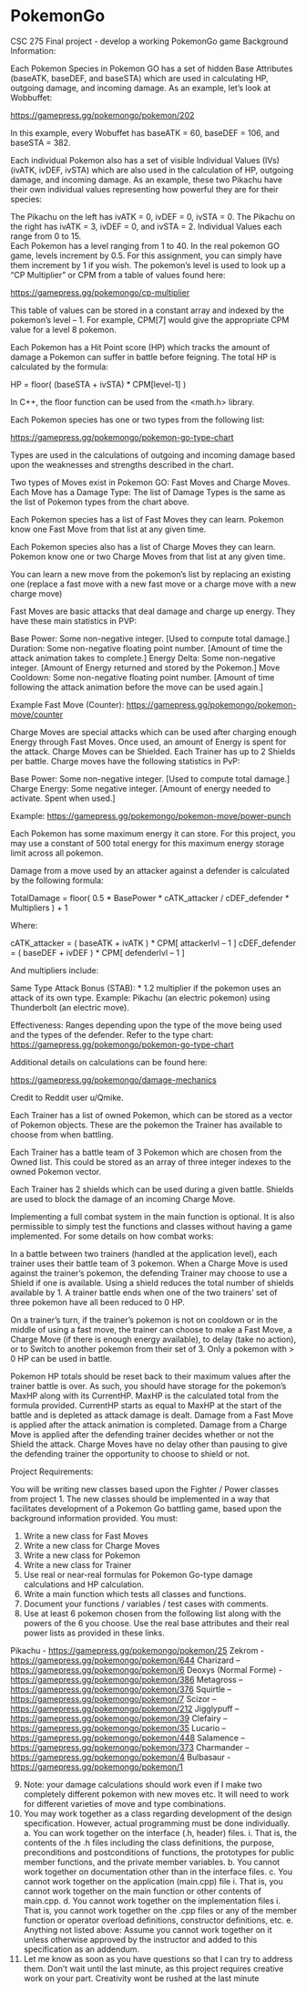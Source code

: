 # PokemonGo
CSC 275 Final project - develop a working PokemonGo game
Background Information:

Each Pokemon Species in Pokemon GO has a set of hidden Base Attributes (baseATK, baseDEF, and baseSTA) which are used in calculating HP, outgoing damage, and incoming damage.  As an example, let’s look at Wobbuffet:

https://gamepress.gg/pokemongo/pokemon/202



In this example, every Wobuffet has baseATK =  60, baseDEF = 106, and baseSTA = 382.  

Each individual Pokemon also has a set of visible Individual Values (IVs) (ivATK, ivDEF, ivSTA) which are also used in the calculation of HP, outgoing damage, and incoming damage.  As an example, these two Pikachu have their own individual values representing how powerful they are for their species:

 


The Pikachu on the left has ivATK = 0, ivDEF = 0, ivSTA = 0.  The Pikachu on the right has ivATK = 3, ivDEF = 0, and ivSTA = 2.  Individual Values each range from 0 to 15.  
Each Pokemon has a level ranging from 1 to 40.  In the real pokemon GO game, levels increment by 0.5.  For this assignment, you can simply have them increment by 1 if you wish.  The pokemon’s level is used to look up a “CP Multiplier” or CPM from a table of values found here:

https://gamepress.gg/pokemongo/cp-multiplier

This table of values can be stored in a constant array and indexed by the pokemon’s level – 1.  For example, CPM[7] would give the appropriate CPM value for a level 8 pokemon.

Each Pokemon has a Hit Point score (HP) which tracks the amount of damage a Pokemon can suffer in battle before feigning.  The total HP is calculated by the formula:  

HP = floor( (baseSTA + ivSTA) * CPM[level-1] )

In C++, the floor function can be used from the <math.h> library.

Each Pokemon species has one or two types from the following list:

https://gamepress.gg/pokemongo/pokemon-go-type-chart

Types are used in the calculations of outgoing and incoming damage based upon the weaknesses and strengths described in the chart.  

Two types of Moves exist in Pokemon GO:  Fast Moves and Charge Moves.  
Each Move has a Damage Type:  The list of Damage Types is the same as the list of Pokemon types from the chart above.

Each Pokemon species has a list of Fast Moves they can learn.  Pokemon know one Fast Move from that list at any given time.

Each Pokemon species also has a list of Charge Moves they can learn.  Pokemon know one or two Charge Moves from that list at any given time.

You can learn a new move from the pokemon’s list by replacing an existing one (replace a fast move with a new fast move or a charge move with a new charge move)

Fast Moves are basic attacks that deal damage and charge up energy.  They have these main statistics in PVP:

Base Power:  Some non-negative integer.  [Used to compute total damage.]
Duration: Some non-negative floating point number.  [Amount of time the attack animation takes to complete.]
Energy Delta:  Some non-negative integer.  [Amount of Energy returned and stored by the Pokemon.]
Move Cooldown:  Some non-negative floating point number.  [Amount of time following the attack animation before the move can be used again.]

Example Fast Move (Counter):
https://gamepress.gg/pokemongo/pokemon-move/counter

Charge Moves are special attacks which can be used after charging enough Energy through Fast Moves.  Once used, an amount of Energy is spent for the attack.  Charge Moves can be Shielded.  Each Trainer has up to 2 Shields per battle.  Charge moves have the following statistics in PvP:

Base Power: Some non-negative integer.  [Used to compute total damage.]
Charge Energy:  Some negative integer.  [Amount of energy needed to activate.  Spent when used.]

Example:
https://gamepress.gg/pokemongo/pokemon-move/power-punch

Each Pokemon has some maximum energy it can store.  For this project, you may use a constant of 500 total energy for this maximum energy storage limit across all pokemon.   

Damage from a move used by an attacker against a defender is calculated by the following formula:

TotalDamage =  floor( 0.5  * BasePower * cATK_attacker / cDEF_defender * Multipliers ) + 1

Where:

cATK_attacker = ( baseATK + ivATK ) * CPM[ attackerlvl – 1 ]
cDEF_defender = ( baseDEF + ivDEF ) * CPM[ defenderlvl – 1 ]

And multipliers include:

Same Type Attack Bonus (STAB):  * 1.2 multiplier if the pokemon uses an attack of its own type.  Example:  Pikachu (an electric pokemon) using Thunderbolt (an electric move).

Effectiveness:  Ranges depending upon the type of the move being used and the types of the defender.  Refer to the type chart:  https://gamepress.gg/pokemongo/pokemon-go-type-chart

Additional details on calculations can be found here:

https://gamepress.gg/pokemongo/damage-mechanics

Credit to Reddit user u/Qmike.

Each Trainer has a list of owned Pokemon, which can be stored as a vector of Pokemon objects.  These are the pokemon the Trainer has available to choose from when battling. 

Each Trainer has a battle team of 3 Pokemon which are chosen from the Owned list.  This could be stored as an array of three integer indexes to the owned Pokemon vector.  

Each Trainer has 2 shields which can be used during a given battle.  Shields are used to block the damage of an incoming Charge Move.  

Implementing a full combat system in the main function is optional.  It is also permissible to simply test the functions and classes without having a game implemented.  For some details on how combat works:

In a battle between two trainers (handled at the application level), each trainer uses their battle team of 3 pokemon.  When a Charge Move is used against the trainer’s pokemon, the defending Trainer may choose to use a Shield if one is available.  Using a shield reduces the total number of shields available by 1.  A trainer battle ends when one of the two trainers’ set of three pokemon have all been reduced to 0 HP. 

On a trainer’s turn, if the trainer’s pokemon is not on cooldown or in the middle of using a fast move, the trainer can choose to make a Fast Move, a Charge Move (if there is enough energy available), to delay (take no action), or to Switch to another pokemon from their set of 3.  Only a pokemon with > 0 HP can be used in battle.  

Pokemon HP totals should be reset back to their maximum values after the trainer battle is over.  As such, you should have storage for the pokemon’s MaxHP along with its CurrentHP.  MaxHP is the calculated total from the formula provided.  CurrentHP starts as equal to MaxHP at the start of the battle and is depleted as attack damage is dealt.  Damage from a Fast Move is applied after the attack animation is completed.  Damage from a Charge Move is applied after the defending trainer decides whether or not the Shield the attack.  Charge Moves have no delay other than pausing to give the defending trainer the opportunity to choose to shield or not.  

Project Requirements:

You will be writing new classes based upon the Fighter / Power classes from project 1.  The new classes should be implemented in a way that facilitates development of a Pokemon Go battling game, based upon the background information provided.  You must:

1)	Write a new class for Fast Moves
2)	Write a new class for Charge Moves
3)	Write a new class for Pokemon 
4)	Write a new class for Trainer
5)	Use real or near-real formulas for Pokemon Go-type damage calculations and HP calculation.
6)	Write a main function which tests all classes and functions.
7)	Document your functions / variables / test cases with comments.
8)	Use at least 6 pokemon chosen from the following list along with the powers of the 6 you choose.  Use the real base attributes and their real power lists as provided in these links.

 Pikachu - https://gamepress.gg/pokemongo/pokemon/25
   Zekrom - https://gamepress.gg/pokemongo/pokemon/644
   Charizard – https://gamepress.gg/pokemongo/pokemon/6
   Deoxys (Normal Forme) - https://gamepress.gg/pokemongo/pokemon/386
   Metagross – https://gamepress.gg/pokemongo/pokemon/376
   Squirtle – https://gamepress.gg/pokemongo/pokemon/7
   Scizor – https://gamepress.gg/pokemongo/pokemon/212
   Jigglypuff – https://gamepress.gg/pokemongo/pokemon/39
   Clefairy – https://gamepress.gg/pokemongo/pokemon/35
   Lucario – https://gamepress.gg/pokemongo/pokemon/448
   Salamence – https://gamepress.gg/pokemongo/pokemon/373
   Charmander – https://gamepress.gg/pokemongo/pokemon/4
   Bulbasaur - https://gamepress.gg/pokemongo/pokemon/1

9)	Note:  your damage calculations should work even if I make two completely different pokemon with new moves etc.  It will need to work for different varieties of move and type combinations.  
10)	You may work together as a class regarding development of the design specification.  However, actual programming must be done individually.  
a.	You can work together on the interface (.h, header) files.
i.	That is, the contents of the .h files including the class definitions, the purpose, preconditions and postconditions of functions, the prototypes for public member functions, and the private member variables.
b.	You cannot work together on documentation other than in the interface files.
c.	You cannot work together on the application (main.cpp) file
i.	That is, you cannot work together on the main function or other contents of main.cpp.
d.	You cannot work together on the implementation files
i.	That is, you cannot work together on the .cpp files or any of the member function or operator overload definitions, constructor definitions, etc.
e.	Anything not listed above:  Assume you cannot work together on it unless otherwise approved by the instructor and added to this specification as an addendum.
11)	Let me know as soon as you have questions so that I can try to address them.  Don’t wait until the last minute, as this project requires creative work on your part.  Creativity wont be rushed at the last minute
